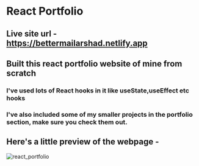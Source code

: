 # React Portfolio
## Live site url - https://bettermailarshad.netlify.app
## Built this react portfolio website of mine from scratch
### I've used lots of React hooks in it like useState,useEffect etc hooks
### I've also included some of my smaller projects in the portfolio section, make sure you check them out.
## Here's a little preview of the webpage -

![react_portfolio](https://user-images.githubusercontent.com/86738490/154106404-ec842a28-4a96-4df1-a296-7d79f8126159.png)
